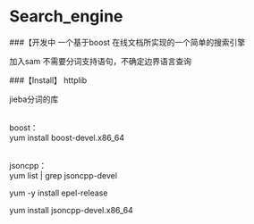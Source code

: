 # Search_engine

###【开发中
  一个基于boost 在线文档所实现的一个简单的搜索引擎

  加入sam 不需要分词支持语句，不确定边界语言查询

###【Install】
  httplib
  
  jieba分词的库

<br>boost：</br> 
yum install boost-devel.x86_64

 <br>jsoncpp：</br> 
 yum list | grep jsoncpp-devel 
  
 yum -y install epel-release
  
 yum install jsoncpp-devel.x86_64
